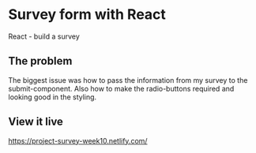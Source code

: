 # Survey form with React
React - build a survey 

## The problem

The biggest issue was how to pass the information from my survey to the submit-component. Also how to make the radio-buttons required and looking good in the styling. 

## View it live

https://project-survey-week10.netlify.com/

